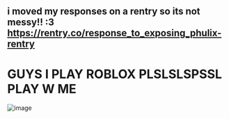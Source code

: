 
## i moved my responses on a rentry so its not messy!! :3 https://rentry.co/response_to_exposing_phulix-rentry


# GUYS I PLAY ROBLOX PLSLSLSPSSL PLAY W ME

![image](https://github.com/sampokoski/sampokoski/assets/166921213/33134243-9284-4fea-a456-adf84baceffe)



